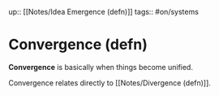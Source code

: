 up:: [[Notes/Idea Emergence (defn)]]
tags:: #on/systems

# Convergence (defn)
**Convergence** is basically when things become unified.

Convergence relates directly to [[Notes/Divergence (defn)]].